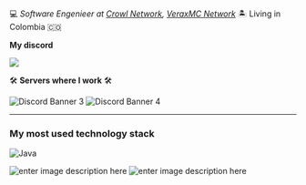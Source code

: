 💻 _Software Engenieer at [Crowl Network](crowl.club/discord), [VeraxMC Network](https://discord.gg/napb6DMQaR)_ 🏝️ Living in Colombia 🇨🇴

**My discord**

<img
src="https://discord-md-badge.vercel.app/api/shield/702936260880105482?theme=clean-inverted">
<br>

🛠️ **Servers where I work** 🛠️

![Discord Banner 3](https://discord.com/api/guilds/872575317162729534/widget.png?style=banner2)
![Discord Banner 4](https://discord.com/api/guilds/858822262740484127/widget.png?style=banner2)

---

### My most used technology stack

![Java](https://img.shields.io/badge/-Java-007396?style=for-the-badge&logo=java&logoColor=FFFFFF)


![enter image description here](https://github-readme-stats.vercel.app/api?username=dropead2&show_icons=true&theme=radical) ![enter image description here](https://github-readme-stats.vercel.app/api/top-langs/?username=dropead2&layout=compact&show_icons=true&theme=radical)


